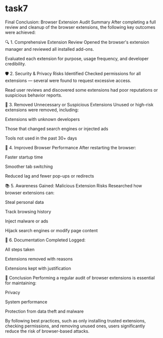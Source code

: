 # task7
Final Conclusion: Browser Extension Audit Summary
After completing a full review and cleanup of the browser extensions, the following key outcomes were achieved:

🔍 1. Comprehensive Extension Review
Opened the browser's extension manager and reviewed all installed add-ons.

Evaluated each extension for purpose, usage frequency, and developer credibility.

🛡️ 2. Security & Privacy Risks Identified
Checked permissions for all extensions — several were found to request excessive access.

Read user reviews and discovered some extensions had poor reputations or suspicious behavior reports.

🧹 3. Removed Unnecessary or Suspicious Extensions
Unused or high-risk extensions were removed, including:

Extensions with unknown developers

Those that changed search engines or injected ads

Tools not used in the past 30+ days

🚀 4. Improved Browser Performance
After restarting the browser:

Faster startup time

Smoother tab switching

Reduced lag and fewer pop-ups or redirects

📚 5. Awareness Gained: Malicious Extension Risks
Researched how browser extensions can:

Steal personal data

Track browsing history

Inject malware or ads

Hijack search engines or modify page content

📝 6. Documentation Completed
Logged:

All steps taken

Extensions removed with reasons

Extensions kept with justification

🧾 Conclusion
Performing a regular audit of browser extensions is essential for maintaining:

Privacy

System performance

Protection from data theft and malware

By following best practices, such as only installing trusted extensions, checking permissions, and removing unused ones, users significantly reduce the risk of browser-based attacks.
